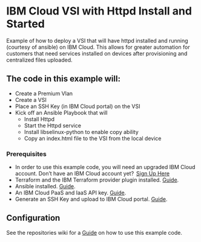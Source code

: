 # IBM Cloud VSI with Httpd Install and Started
Example of how to deploy a VSI that will have httpd installed and running (courtesy of ansible) on IBM Cloud. This allows for greater automation for customers that need services installed on devices after provisioning and centralized files uploaded.

## The code in this example will:
 - Create a Premium Vlan
 - Create a VSI
 - Place an SSH Key (in IBM Cloud portal) on the VSI
 - Kick off an Ansible Playbook that will 
    - Install Httpd
    - Start the Httpd service
	- Install libselinux-python to enable copy ability
	- Copy an index.html file to the VSI from the local device

### Prerequisites
* In order to use this example code, you will need an upgraded IBM Cloud account. Don’t have an IBM Cloud account yet?  [Sign  Up Here](https://cloud.ibm.com/registration) 
* Terraform and the IBM Terraform provider plugin installed. [Guide](https://cloud.ibm.com/docs/terraform?topic=terraform-getting-started#install). 
* Ansible installed. [Guide](https://cloud.ibm.com/docs/terraform?topic=terraform-getting-started#install).
* An IBM Cloud PaaS and IaaS API key. [Guide](https://cloud.ibm.com/docs/iam?topic=iam-userapikey). 
* Generate an SSH Key and upload to IBM Cloud portal.  [Guide](https://cloud.ibm.com/docs/infrastructure/ssh-keys?topic=ssh-keys-adding-an-ssh-key).

## Configuration
See the repositories wiki for a [Guide](https://github.com/greyhoundforty/ansible-httpd/wiki) on how to use this example code.
